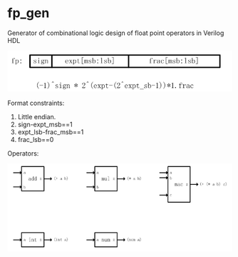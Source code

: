 # fp_gen
Generator of combinational logic design of float point operators in Verilog HDL

![format](https://github.com/BHa2R00/fp_gen/blob/main/20230612215725_922x169_scrot.png)

Format constraints:
1. Little endian.
2. sign-expt_msb==1
3. expt_lsb-frac_msb==1
4. frac_lsb==0

Operators:

![operators](https://github.com/BHa2R00/fp_gen/blob/main/20230614215608_840x328_scrot.png)
